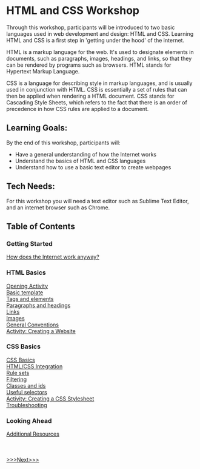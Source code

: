 # HTML and CSS Workshop

Through this workshop, participants will be introduced to two basic languages used in web development and design: HTML and CSS. Learning HTML and CSS is a first step in 'getting under the hood' of the internet. 

HTML is a markup language for the web. It's used to designate elements in documents, such as paragraphs, images, headings, and links, so that they can be rendered by programs such as browsers. HTML stands for Hypertext Markup Language.

CSS is a language for describing style in markup languages, and is usually used in conjunction with HTML. CSS is essentially a set of rules that can then be applied when rendering a HTML document. CSS stands for Cascading Style Sheets, which refers to the fact that there is an order of precedence in how CSS rules are applied to a document.

## Learning Goals:
By the end of this workshop, participants will:
<ul>
	<li> Have a general understanding of how the Internet works </li>
	<li> Understand the basics of HTML and CSS languages </li>
	<li> Understand how to use a basic text editor to create webpages </li>
</ul>

## Tech Needs:
For this workshop you will need a text editor such as Sublime Text Editor, and an internet browser such as Chrome.

## Table of Contents

### Getting Started

[How does the Internet work anyway?](internet.md) <br/>

### HTML Basics

[Opening Activity](opening_activity.md) <br/>
[Basic template](basic.md)  <br/>
[Tags and elements](elements.md)  <br/>
[Paragraphs and headings](p_and_h.md)  <br/>
[Links](links.md)  <br/>
[Images](images.md) <br/>
[General Conventions](conventions.md) <br/>
[Activity: Creating a Website](creating_site.md) <br/>

### CSS Basics

[CSS Basics](css_basic.md) <br/>
[HTML/CSS Integration](integration.md) <br/>
[Rule sets](rules.md) <br/>
[Filtering](filter.md) <br/>
[Classes and ids](classes.md) <br/>
[Useful selectors](selectors.md) <br/>
[Activity: Creating a CSS Stylesheet](creating_stylesheet.md) <br/>
[Troubleshooting](troubleshooting.md) <br/>

### Looking Ahead
[Additional Resources](resource.md) <br/>
<br/>
<br/>
<br/>
[>>>Next>>>](internet.md)
